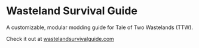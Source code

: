 # Wasteland Survival Guide

A customizable, modular modding guide for Tale of Two Wastelands (TTW).

Check it out at [wastelandsurvivalguide.com](https://wastelandsurvivalguide.com)